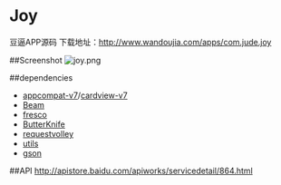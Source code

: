 # Joy
豆逼APP源码
下载地址：http://www.wandoujia.com/apps/com.jude.joy  

##Screenshot
![joy.png]()

##dependencies
- [appcompat-v7](https://developer.android.com/tools/support-library/features.html#v7-appcompat)/[cardview-v7](https://developer.android.com/tools/support-library/features.html#v7-cardview)
- [Beam](https://github.com/Jude95/Beam)
- [fresco](http://frescolib.org/)
- [ButterKnife](http://jakewharton.github.io/butterknife/)
- [requestvolley](https://github.com/Jude95/RequestVolley)
- [utils](https://github.com/Jude95/Utils)
- [gson](https://github.com/google/gson)

##API
http://apistore.baidu.com/apiworks/servicedetail/864.html



